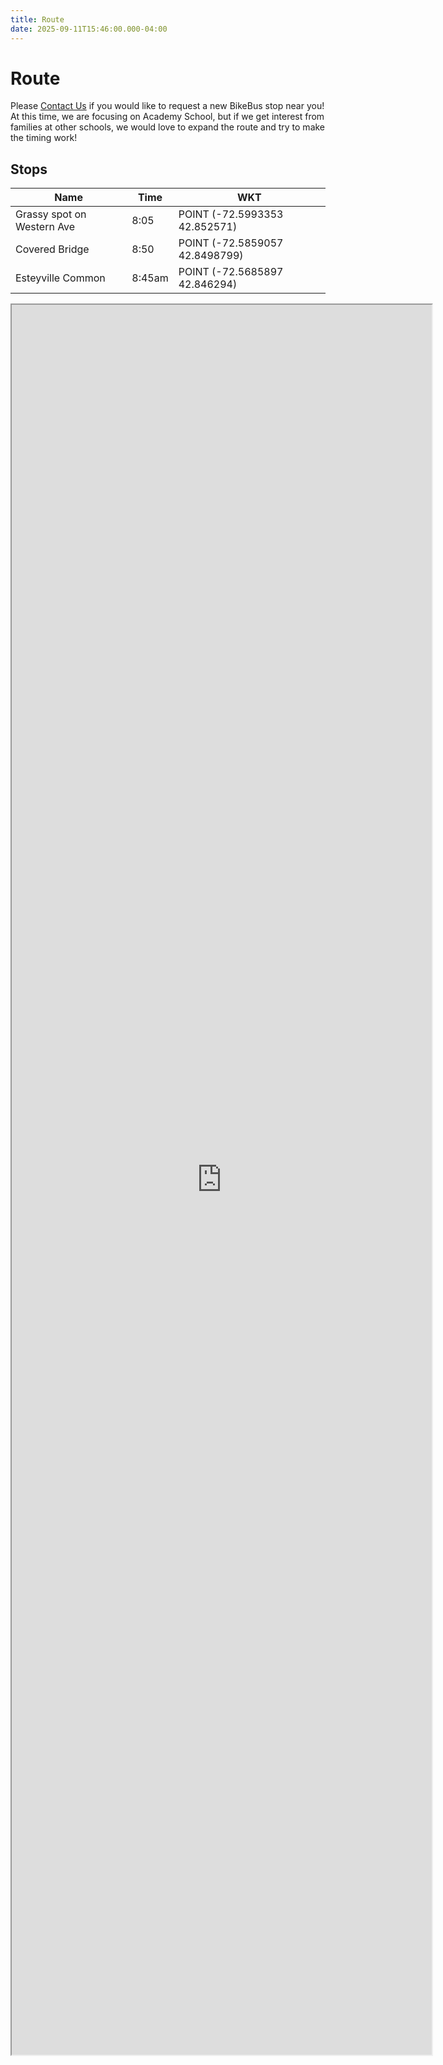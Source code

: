 ```yaml
---
title: Route
date: 2025-09-11T15:46:00.000-04:00
---
```

# Route

Please [Contact Us](contact.md) if you would like to request a new BikeBus stop near you! At this time, we are focusing on Academy School, but if we get interest from families at other schools, we would love to expand the route and try to make the timing work!

## Stops
| Name                       | Time        | WKT                              |
|----------------------------|-------------|----------------------------------|
| Grassy spot on Western Ave | 8:05        | POINT (-72.5993353 42.852571)    |
| Covered Bridge             | 8:50        | POINT (-72.5859057 42.8498799)   |
| Esteyville Common          | 8:45am      | POINT (-72.5685897 42.846294)    |

<!-- Edit the map at: https://www.google.com/maps/d/u/1/edit?mid=1tSMu6BCBlPZJO_X3raS_DzfjOMYdIXw&usp=sharing -->
<div id="mapContainer">
    <iframe src="https://www.google.com/maps/d/u/3/embed?mid=1b-Y9FSIReeo3WrwJKrR6pRbgAuKyKGY&ehbc=2E312F&noprof=1" width="100%" height="100%"></iframe>
</div>

<style scoped>
  #mapContainer {
    width: 70vw;
    height: 70vh;
  }
</style>